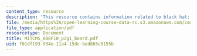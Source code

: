 ```yaml
---
content_type: resource
description: 'This resource contains information related to black hat: board.'
file: /media/https%3A/open-learning-course-data-rc.s3.amazonaws.com/cms-608-game-design-fall-2010/f01df193934e11a415dcbed865c8155b_MITCMS_608F10_p2g1_board.pdf
file_type: application/pdf
resourcetype: Document
title: MITCMS_608F10_p2g1_board.pdf
uid: f01df193-934e-11a4-15dc-bed865c8155b
---
```

